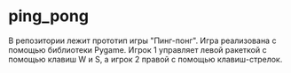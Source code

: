 # ping_pong
В репозитории лежит прототип игры "Пинг-понг". Игра реализована с помощью библиотеки Pygame. Игрок 1 управляет левой ракеткой с помощью клавиш W и S, а игрок 2 правой с помощью клавиш-стрелок.

